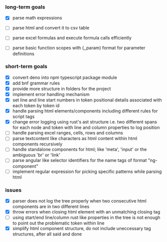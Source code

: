 ### long-term goals

- [x] parse math expressions
- [ ] parse html and convert it to csv table
- [ ] parse excel formulas and execute formula calls efficiently
- [ ] parse basic function scopes with (,,param) format for parameter definitions


### short-term goals

- [x] convert deno into npm typescript package module
- [x] add bnf grammar rules
- [x] provide more structure in folders for the project
- [x] implement error handling mechanism
- [x] set line and line start numbers in token positional details associated with each token by token id
- [x] handle parsing html elements/components including different rules for script tags
- [x] change error logging using rust's ast structure i.e. two different spans for each node and token with line and column properties to log position
- [ ] handle parsing excel ranges, cells, rows and columns
- [ ] parse textcontent like characters as html content within html components recursively
- [ ] handle standalone components for html; like 'meta', 'input' or the ambiguous 'br' or 'link'
- [ ] parse angular like selector identifiers for the name tags of format "ng-component"
- [ ] implement regular expression for picking specific patterns while parsing html

### issues

- [x] parser does not log the tree properly when two consecutive html components are in two different lines
- [x] throw errors when closing html element with an unmatching closing tag
- [ ] using start/end line/column rust like properties in the tree is not enough to point out the problematic token within line
- [x] simplify html component structure, do not include uneccessary tag structures, after all said and done